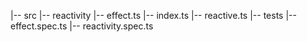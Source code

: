 |-- src
|-- reactivity
|-- effect.ts
|-- index.ts
|-- reactive.ts
|-- tests
|-- effect.spec.ts
|-- reactivity.spec.ts
